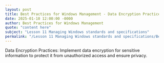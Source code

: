 ```yaml
---
layout: post
title: Best Practices for Windows Management - Data Encryption Practices
date: 2025-01-10 12:00:00 -0000
author: Best Practices for Windows Management
quote: "content here"
subject: "Lesson 11 Managing Windows standards and specifications"
permalink: "/Lesson 11 Managing Windows standards and specifications/Best Practices for Windows Management/Best Practices for Windows Management - Data Encryption Practices"
---
```


Data Encryption Practices: Implement data encryption for sensitive information to protect it from unauthorized access and ensure privacy.
